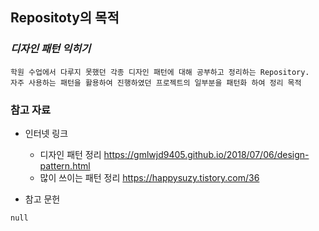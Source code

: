 ## Repositoty의 목적

### *디자인 패턴 익히기*
    
    학원 수업에서 다루지 못했던 각종 디자인 패턴에 대해 공부하고 정리하는 Repository.
    자주 사용하는 패턴을 활용하여 진행하였던 프로젝트의 일부분을 패턴화 하여 정리 목적
    
    
### 참고 자료
  + 인터넷 링크
  
    - 디자인 패턴 정리 https://gmlwjd9405.github.io/2018/07/06/design-pattern.html
    - 많이 쓰이는 패턴 정리  <https://happysuzy.tistory.com/36>
  
  
  + 참고 문헌
  ```
  null
  ```
